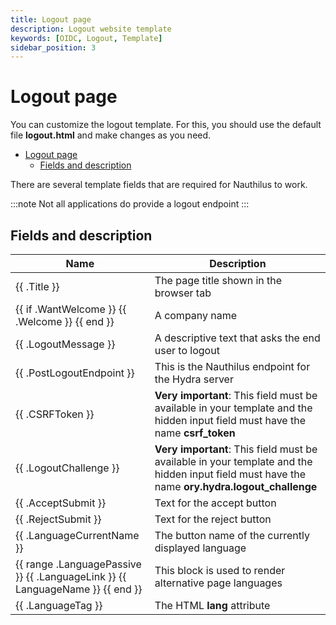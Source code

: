 ```yaml
---
title: Logout page
description: Logout website template
keywords: [OIDC, Logout, Template]
sidebar_position: 3
---
```

# Logout page

You can customize the logout template. For this, you should use the default file **logout.html** and make changes as
you need.

<!-- TOC -->
* [Logout page](#logout-page)
  * [Fields and description](#fields-and-description)
<!-- TOC -->

There are several template fields that are required for Nauthilus to work.

:::note
Not all applications do provide a logout endpoint
:::

## Fields and description

| Name                                                                                          | Description                                                                                                                                    |
|-----------------------------------------------------------------------------------------------|------------------------------------------------------------------------------------------------------------------------------------------------|
| \{\{ .Title \}\}                                                                              | The page title shown in the browser tab                                                                                                        |
| \{\{ if .WantWelcome \}\} \{\{ .Welcome \}\} \{\{ end \}\}                                    | A company name                                                                                                                                 |
| \{\{ .LogoutMessage \}\}                                                                      | A descriptive text that asks the end user to logout                                                                                            |
| \{\{ .PostLogoutEndpoint \}\}                                                                 | This is the Nauthilus endpoint for the Hydra server                                                                                            |
| \{\{ .CSRFToken \}\}                                                                          | **Very important**: This field must be available in your template and the hidden input field must have the name **csrf_token**                 |
| \{\{ .LogoutChallenge \}\}                                                                    | **Very important**: This field must be available in your template and the hidden input field must have the name **ory.hydra.logout_challenge** |
| \{\{ .AcceptSubmit \}\}                                                                       | Text for the accept button                                                                                                                     |
| \{\{ .RejectSubmit \}\}                                                                       | Text for the reject button                                                                                                                     |
| \{\{ .LanguageCurrentName \}\}                                                                | The button name of the currently displayed language                                                                                            |
| \{\{ range .LanguagePassive \}\} \{\{ .LanguageLink \}\} \{\{ LanguageName \}\} \{\{ end \}\} | This block is used to render alternative page languages                                                                                        | 
| \{\{ .LanguageTag \}\}                                                                        | The HTML **lang** attribute                                                                                                                    |
